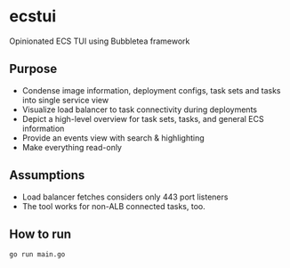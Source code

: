 # ecstui

Opinionated ECS TUI using Bubbletea framework

## Purpose

* Condense image information, deployment configs, task sets and tasks into single service view
* Visualize load balancer to task connectivity during deployments 
* Depict a high-level overview for task sets, tasks, and general ECS information
* Provide an events view with search & highlighting
* Make everything read-only

## Assumptions

* Load balancer fetches considers only 443 port listeners
* The tool works for non-ALB connected tasks, too.


## How to run

```
go run main.go
```
